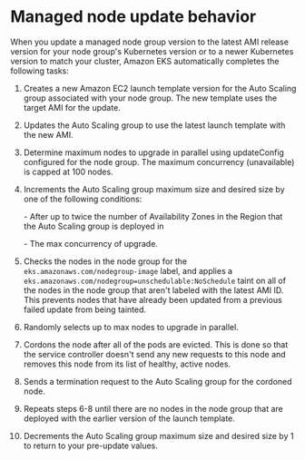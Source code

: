 # Managed node update behavior<a name="managed-node-update-behavior"></a>

When you update a managed node group version to the latest AMI release version for your node group's Kubernetes version or to a newer Kubernetes version to match your cluster, Amazon EKS automatically completes the following tasks:

1. Creates a new Amazon EC2 launch template version for the Auto Scaling group associated with your node group\. The new template uses the target AMI for the update\.

1. Updates the Auto Scaling group to use the latest launch template with the new AMI\.

1. Determine maximum nodes to upgrade in parallel using updateConfig configured for the node group\. The maximum concurrency \(unavailable\) is capped at 100 nodes\. 

1. Increments the Auto Scaling group maximum size and desired size by one of the following conditions:

   \- After up to twice the number of Availability Zones in the Region that the Auto Scaling group is deployed in

   \- The max concurrency of upgrade\.

1. Checks the nodes in the node group for the `eks.amazonaws.com/nodegroup-image` label, and applies a `eks.amazonaws.com/nodegroup=unschedulable:NoSchedule` taint on all of the nodes in the node group that aren't labeled with the latest AMI ID\. This prevents nodes that have already been updated from a previous failed update from being tainted\.

1. Randomly selects up to max nodes to upgrade in parallel\.

1. Cordons the node after all of the pods are evicted\. This is done so that the service controller doesn't send any new requests to this node and removes this node from its list of healthy, active nodes\.

1. Sends a termination request to the Auto Scaling group for the cordoned node\.

1. Repeats steps 6\-8 until there are no nodes in the node group that are deployed with the earlier version of the launch template\.

1. Decrements the Auto Scaling group maximum size and desired size by 1 to return to your pre\-update values\.